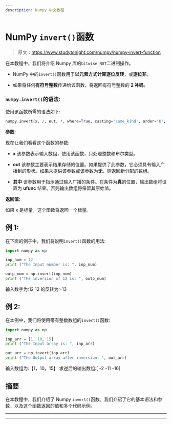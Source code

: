 ```yaml
---
description: Numpy 中文教程
---
```


# NumPy `invert()`函数

> 原文：<https://www.studytonight.com/numpy/numpy-invert-function>

在本教程中，我们将介绍 Numpy 库的`bitwise NOT`二进制操作。

*   NumPy 中的`invert()`函数用于**以元素方式计算逐位反转**，或**逐位非**。

*   如果将任何**有符号整数**传递给该函数，将返回有符号整数的 **2 补码。**

### `numpy.invert()`的语法:

使用该函数所需的语法如下:

```py
numpy.invert(x, /, out, *, where=True, casting='same_kind', order='K', dtype, subok=True[, signature, extobj]) = <ufunc 'invert'>
```

**参数:**

现在让我们看看这个函数的参数:

*   **x**
    该参数表示输入数组，使用该函数，只处理整数和布尔类型。

*   **out**
    该参数主要表示结果存储的位置。如果提供了此参数，它必须具有输入广播到的形状。如果未提供该参数或该参数为**无**，则返回新分配的数组。

*   **其中**
    该参数用于指示通过输入广播的条件。在条件为**真**的位置，输出数组将设置为 **ufunc** 结果。否则输出数组将保留其原始值。

**返回值:**

如果 x 是标量，这个函数将返回一个标量。

## 例 1:

在下面的例子中，我们将说明`invert()`函数的用法:

```py
import numpy as np

inp_num = 12
print ("The Input number is: ", inp_num)

outp_num = np.invert(inp_num) 
print ("The inversion of 12 is: ", outp_num)
```

输入数字为:12
12 的反转为:-13

## 例 2:

在本例中，我们将使用带有整数数组的`invert()`函数:

```py
import numpy as np

inp_arr = [1, 10, 15]
print ("The Input array is: ", inp_arr)

out_arr = np.invert(inp_arr) 
print ("The Output array after inversion: ", out_arr) 
```

输入数组为:【1，10，15】
求逆后的输出数组:[ -2 -11 -16]

## 摘要

在本教程中，我们介绍了 Numpy `invert()`函数。我们介绍了它的基本语法和参数，以及这个函数返回的值和多个代码示例。

* * *

* * *